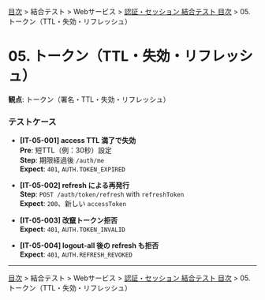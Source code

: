 [目次](../../../目次.md) > 結合テスト > Webサービス > [認証・セッション 結合テスト 目次](目次.md) > 05. トークン（TTL・失効・リフレッシュ）
# 05. トークン（TTL・失効・リフレッシュ）

**観点**: トークン（署名・TTL・失効・リフレッシュ）

### テストケース
- **[IT-05-001] access TTL 満了で失効**  
  **Pre**: 短TTL（例：30秒）設定  
  **Step**: 期限経過後 `/auth/me`  
  **Expect**: `401`, `AUTH.TOKEN_EXPIRED`

- **[IT-05-002] refresh による再発行**  
  **Step**: `POST /auth/token/refresh` with `refreshToken`  
  **Expect**: `200`、新しい `accessToken`

- **[IT-05-003] 改竄トークン拒否**  
  **Expect**: `401`, `AUTH.TOKEN_INVALID`

- **[IT-05-004] logout-all 後の refresh も拒否**  
  **Expect**: `401`, `AUTH.REFRESH_REVOKED`

---
[目次](../../../目次.md) > 結合テスト > Webサービス > [認証・セッション 結合テスト 目次](目次.md) > 05. トークン（TTL・失効・リフレッシュ）